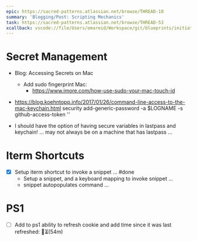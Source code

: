 ```yaml
---
epic: https://sacred-patterns.atlassian.net/browse/THREAD-10
summary: 'Blogging/Post: Scripting Mechanics'
task: https://sacred-patterns.atlassian.net/browse/THREAD-53
xcallback: vscode://file/Users/omareid/Workspace/git/blueprints/initiatives/blog-post-scripting-mechanics.md:1
---
```


# Secret Management
- Blog: Accessing Secrets on Mac
	- Add sudo fingerprint Mac:
		- https://www.imore.com/how-use-sudo-your-mac-touch-id

- https://blog.koehntopp.info/2017/01/26/command-line-access-to-the-mac-keychain.html
security add-generic-password -a $LOGNAME -s github-access-token '<password>'

- I should have the option of having secure variables in lastpass and keychain! … may not always be on a machine that has lastpass …

# Iterm Shortcuts
- [x] Setup iterm shortcut to invoke a snippet ... #done 
	- Setup a snippet, and a keyboard mapping to invoke snippet ... 
	- snippet autopopulates command ...

# PS1
- [ ] Add to ps1 ability to refresh cookie and add time since it was last refreshed: 🍪⏳(54m)
